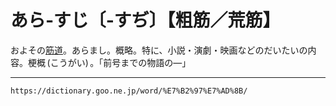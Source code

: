 # あら‐すじ〔‐すぢ〕【粗筋／荒筋】

およその[筋道](すじみち（筋道）)。あらまし。概略。特に、小説・演劇・映画などのだいたいの内容。梗概 (こうがい) 。「前号までの物語の―」

---
`https://dictionary.goo.ne.jp/word/%E7%B2%97%E7%AD%8B/`
